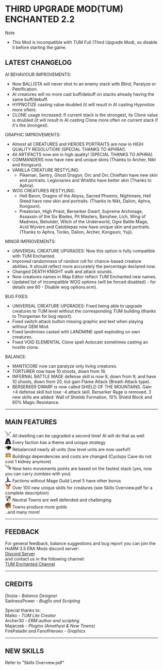 # THIRD UPGRADE MOD(TUM) ENCHANTED 2.2

> [!NOTE]
> - This Mod is incompatible with TUM Full (Third Upgrade Mod), so disable it before starting the game.  

## LATEST CHANGELOG
AI BEHAVIOUR IMPROVEMENTS:
- Now BALLISTA will never shot to an enemy stack with Blind, Paralyze or Petrification.
- AI creatures will no more cast buff/debuff on stacks already having the same buff/debuff.
- HYPNOTIZE casting value doubled (it will result in AI casting Hypnotize more often).
- CLONE usage increased: If current stack is the strongest, its Clone value is doubled (it will result in AI casting Clone more often on current stack if it's the strongest).

GRAPHIC IMPROVEMENTS:
- Almost all CREATURES and HEROES PORTRAITS are now in HIGH QUALITY RESOLUTION! (SPECIAL THANKS TO APHRA!).
- All ARTIFACTS now are in high quality! (SPECIAL THANKS TO APHRA).
- COMMANDERS now have new and unique skins (Thanks to Archer, Nikt and Kongsuni).
- VANILLA CREATURE RESTYLING: 
   - Pikeman, Sentry, Ghost Dragon, Orc and Orc Chieftain have new skin and portraits. Legionaries and Wraiths have better skin (Thanks to Aphra).
- WOG CREATURES RESTYLING:
   - Hell Baron, Dragon of the Abyss, Sacred Phoenix, Nightmare, Hell Steed have new skin and portraits. (Thanks to Nikt, Dalion, Aphra, Kongsuni).
   - Preatorian, High Priest, Berserker Dwarf, Supreme Archmage, Assassin of the Six Blades, Pit Masters, Banshee, Lich, Wing of Madness, Beholder, Witch of the Underworld, Ogre Battle Mage, Acid Wyvern and Catoblepas now have unique skin and portraits. (Thanks to Aphra, Toriko, Dalion, Archer, Kongsuni, Yuji).

MINOR IMPROVEMENTS:
- UNIVERSAL CREATURE UPGRADES: Now this option is fully compatible with TUM Enchanted.
- Improved randomness of random roll for chance-based creature abilities. It should reflect more accurately the percentage declared now.
- Changed DEATH KNIGHT walk and attack sounds.
- Now creatures names in Map Editor reflect TUM Enchanted new names.
- Updated list of incompatible WOG options (will be forced disabled) - for details see 80 - Disable wog options.erm).

BUG FIXES:
- UNIVERSAL CREATURE UPGRADES: Fixed being able to upgrade creatures to TUM level without the corresponding TUM building (thanks to Thorgeman for bug report).
- Fixed switch attack button missing graphic and text when playing without GEM Mod.
- Fixed landmines casted with LANDMINE spell exploding on own creatures.
- Fixed VOID ELEMENTAL Clone spell Autocast sometimes casting an hostile clone.

BALANCE:
- MANTICORE now can paralyze only living creatures.
- TORTURER now have 10 shoots, down from 16.
- INFERNAL BATTLE MAGE defense skill is now 8, down from 9, and have 10 shoots, down from 20, but gain Flame Attack (Breath Attack type).
- BERSERKER DWARF is now called SHIELD OF THE MOUNTAINS. Gain +4 defense skill but lose -4 attack skill. Berserker Rage is removed. 3 new skills are added: Wall of Shields Formation, 10% Shield Block and 60% Magic Resistance.




-----------------------------------------------------------------------------------------------------------------------
MAIN FEATURES
------------------------------------------------------------------------------------------------------------------------ 
![](https://raw.githubusercontent.com/SadnessPower/TUM-Enchanted/main/Assets/attr_attack.webp) All dwelling can be upgraded a second time! AI will do that as well  
![](https://raw.githubusercontent.com/SadnessPower/TUM-Enchanted/main/Assets/logo_homm3_sod.webp) Every faction has a theme and unique strategy  
![](https://raw.githubusercontent.com/SadnessPower/TUM-Enchanted/main/Assets/logo_homm3_wog.webp) Rebalanced nearly all units (low level units are now useful!)   
![](https://raw.githubusercontent.com/SadnessPower/TUM-Enchanted/main/Assets/art_holy_grail.webp) Buildings dependencies and costs are changed (Cyclops Cave do not cost 1 kidney anymore)  
![](https://raw.githubusercontent.com/SadnessPower/TUM-Enchanted/main/Assets//art_angel_wings.webp) Now hero movements points are based on the fastest stack (yes, now you can carry zombies with you)  
![](https://raw.githubusercontent.com/SadnessPower/TUM-Enchanted/main/Assets/art_spellbinders_hat.webp) Factions without Mage Guild Level 5 have other bonus  
![](https://raw.githubusercontent.com/SadnessPower/TUM-Enchanted/main/Assets/logo_homm3_era.webp) Over 100 new unique skills for creatures (see Skills Overview.pdf for a complete description)  
![](https://raw.githubusercontent.com/SadnessPower/TUM-Enchanted/main/Assets/attr_defence.webp) Neutral Towns are well defended and challenging  
![](https://raw.githubusercontent.com/SadnessPower/TUM-Enchanted/main/Assets/art_endless_sack_of_gold.webp) Towns produce more golds  
..and many more!  
  
-----------------------------------------------------------------------------------------------------------------------
FEEDBACK
-----------------------------------------------------------------------------------------------------------------------
For general feedback, balance suggestions and bug report you can join the HoMM 3.5 ERA Mods discord server:  
[Discord Server](https://discord.gg/hCTMfVq6w5)  
and contact us in the following channel:  
[TUM Enchanted Channel](https://discord.com/channels/665742159307341827/1232146926078787644)  


-----------------------------------------------------------------------------------------------------------------------
CREDITS
-----------------------------------------------------------------------------------------------------------------------
Diozia - *Balance Designer*  
SadnessPower - *Bugfix and Scripting*  

Special thanks to:  
Maiko - *TUM Lite Creator*    
Archer30 - *ERM author and scripting*  
Majaczek - *Plugins (Amethyst & New Towns)*  
FirePaladin and FanofHeroes - *Graphics*  


-----------------------------------------------------------------------------------------------------------------------
NEW SKILLS
-----------------------------------------------------------------------------------------------------------------------

Refer to "Skills Overview.pdf"
